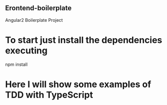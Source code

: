 ## Erontend-boilerplate
Angular2 Boilerplate Project

# To start just install the dependencies executing 

npm install

# Here I will show some examples of TDD with TypeScript
